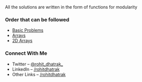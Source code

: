 All the solutions are written in the form of functions for modularity
### Order that can be followed
- [Basic Problems](https://github.com/RohitDhatrak/DS-Algo/tree/main/BasicProblems)
- [Arrays](https://github.com/RohitDhatrak/DS-Algo/tree/main/Arrays)
- [2D Arrays](https://github.com/RohitDhatrak/DS-Algo/tree/main/2dArray)

### Connect With Me
- Twitter – [@rohit_dhatrak_](https://twitter.com/rohit_dhatrak_)
- LinkedIn – [/rohitdhatrak](https://www.linkedin.com/in/rohitdhatrak)
- Other Links – [/rohitdhatrak](https://linktr.ee/rohitdhatrak)
